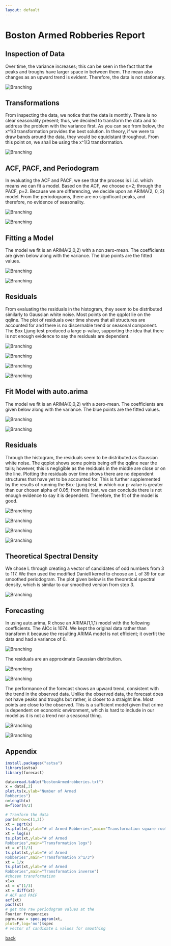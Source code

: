 ```yaml
---
layout: default
---
```


# Boston Armed Robberies Report

## Inspection of Data

Over time, the variance increases; this can be seen in the fact that the peaks and troughs have
larger space in between them. The mean also changes as an upward trend is evident. Therefore,
the data is not stationary.

![Branching](/assets/img/BARP_1.png)

## Transformations

From inspecting the data, we notice that the data is monthly. There is no clear seasonality
present; thus, we decided to transform the data and to address the problem with the variance first.
As you can see from below, the x^1/3 transformation provides the best solution. In theory, if we
were to draw bands around the data, they would be equidistant throughout. From this point on,
we shall be using the x^1/3 transformation.

![Branching](/assets/img/BARP_2.png)

## ACF, PACF, and Periodogram

In evaluating the ACF and PACF, we see that the process is i.i.d. which means we can fit a
model. Based on the ACF, we choose q=2; through the PACF, p=2. Because we are differencing,
we decide upon an ARIMA(2, 0, 2) model. From the periodograms, there are no significant
peaks, and therefore, no evidence of seasonality.

![Branching](/assets/img/BARP_3.png)

![Branching](/assets/img/BARP_4.png)

## Fitting a Model

The model we fit is an ARIMA(2,0,2) with a non zero-mean. The coefficients are given below
along with the variance. The blue points are the fitted values.

![Branching](/assets/img/BARP_5.png)

![Branching](/assets/img/BARP_6.png)

## Residuals

From evaluating the residuals in the histogram, they seem to be distributed similarly to Gaussian
white noise. Most points on the qqplot lie on the qqline. The plot of residuals over time shows
that all structures are accounted for and there is no discernable trend or seasonal component. The
Box Ljung test produced a large p-value, supporting the idea that there is not enough evidence to
say the residuals are dependent.

![Branching](/assets/img/BARP_7.png)

![Branching](/assets/img/BARP_8.png)

![Branching](/assets/img/BARP_9.png)

![Branching](/assets/img/BARP_10.png)

## Fit Model with auto.arima

The model we fit is an ARIMA(0,0,2) with a zero-mean. The coefficients are given below along
with the variance. The blue points are the fitted values.

![Branching](/assets/img/BARP_11.png)

![Branching](/assets/img/BARP_12.png)

## Residuals

Through the histogram, the residuals seem to be distributed as Gaussian white noise. The qqplot
shows some points being off the qqline near the tails; however, this is negligible as the residuals
in the middle are close or on the line. Plotting the residuals over time shows there are no
dependent structures that have yet to be accounted for. This is further supplemented by the
results of running the Box-Ljung test, in which our p-value is greater than our chosen alpha of
0.05; from this test, we can conclude there is not enough evidence to say it is dependent.
Therefore, the fit of the model is good.

![Branching](/assets/img/BARP_13.png)

![Branching](/assets/img/BARP_14.png)

![Branching](/assets/img/BARP_15.png)

![Branching](/assets/img/BARP_16.png)

## Theoretical Spectral Density

We chose L through creating a vector of candidates of odd numbers from 3 to 117. We then used
the modified Daniell kernel to choose an L of 39 for our smoothed periodogram. The plot given
below is the theoretical spectral density, which is similar to our smoothed version from step 3.

![Branching](/assets/img/BARP_17.png)

## Forecasting

In using auto.arima, R chose an ARIMA(1,1,1) model with the following coefficients. The AICc
is 1074. We kept the original data rather than transform it because the resulting ARIMA model is
not efficient; it overfit the data and had a variance of 0.

![Branching](/assets/img/BARP_18.png)

The residuals are an approximate Gaussian distribution.

![Branching](/assets/img/BARP_19.png)

![Branching](/assets/img/BARP_20.png)

The performance of the forecast shows an upward trend, consistent with the trend in the observed
data. Unlike the observed data, the forecast does not have peaks and troughs but rather, is closer
to a straight line. Most points are close to the observed. This is a sufficient model given that
crime is dependent on economic environment, which is hard to include in our model as it is not a
trend nor a seasonal thing.

![Branching](/assets/img/BARP_21.png)

![Branching](/assets/img/BARP_22.png)

## Appendix

```r
install.packages("astsa")
library(astsa)
library(forecast)

data=read.table("bostonArmedrobberies.txt")
x = data[,2]
plot.ts(x,ylab="Number of Armed
Robberies")
n=length(x)
m=floor(n/2)

# Tranform the data
par(mfrow=c(1,2))
xt = sqrt(x)
ts.plot(xt,ylab="# of Armed Robberies",main="Transformation square root")
xt = log(x)
ts.plot(xt,ylab="# of Armed
Robberies",main="Transformation logx")
xt = x^(1/3)
ts.plot(xt,ylab="# of Armed
Robberies",main="Transformation x^1/3")
xt = 1/x
ts.plot(xt,ylab="# of Armed
Robberies",main="Transformation inverse")
#chosen transformation
x1=x
xt = x^(1/3)
xt = diff(xt)
# ACF and PACF
acf(xt)
pacf(xt)
# get the raw periodogram values at the
Fourier frequencies
pgrm.raw = spec.pgram(xt,
plot=F,log='no')$spec
# vector of candidate L values for smoothing
```

[back](./)
